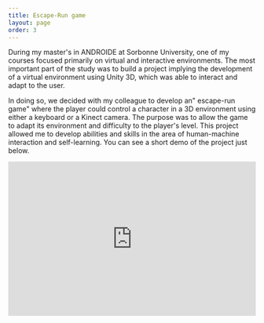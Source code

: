 ```yaml
---
title: Escape-Run game
layout: page
order: 3
---
```

During my master's in ANDROIDE at Sorbonne University, one of my courses focused primarily on virtual and interactive environments. The most important part of the study was to build a project implying the development of a virtual environment using Unity 3D, which was able to interact and adapt to the user.

In doing so, we decided with my colleague to develop an" escape-run game" where the player could control a character in a 3D environment using either a keyboard or a Kinect camera. The purpose was to allow the game to adapt its environment and difficulty to the player's level. This project allowed me to develop abilities and skills in the area of human-machine interaction and self-learning.
You can see a short demo of the project just below.

<div style="display: flex; justify-content: center;">
  <iframe width="560" height="315" src="https://www.youtube.com/embed/x-TYDHRxRk0" frameborder="0" allow="accelerometer; autoplay; clipboard-write; encrypted-media; gyroscope; picture-in-picture" allowfullscreen></iframe>
</div>